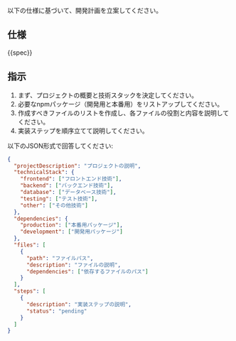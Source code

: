 以下の仕様に基づいて、開発計画を立案してください。

## 仕様
{{spec}}

## 指示
1. まず、プロジェクトの概要と技術スタックを決定してください。
2. 必要なnpmパッケージ（開発用と本番用）をリストアップしてください。
3. 作成すべきファイルのリストを作成し、各ファイルの役割と内容を説明してください。
4. 実装ステップを順序立てて説明してください。

以下のJSON形式で回答してください:

```json
{
  "projectDescription": "プロジェクトの説明",
  "technicalStack": {
    "frontend": ["フロントエンド技術"],
    "backend": ["バックエンド技術"],
    "database": ["データベース技術"],
    "testing": ["テスト技術"],
    "other": ["その他技術"]
  },
  "dependencies": {
    "production": ["本番用パッケージ"],
    "development": ["開発用パッケージ"]
  },
  "files": [
    {
      "path": "ファイルパス",
      "description": "ファイルの説明",
      "dependencies": ["依存するファイルのパス"]
    }
  ],
  "steps": [
    {
      "description": "実装ステップの説明",
      "status": "pending"
    }
  ]
}
```